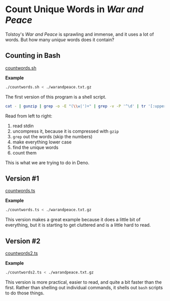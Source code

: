 # Count Unique Words in _War and Peace_

Tolstoy's _War and Peace_ is sprawling and immense, and it uses a lot of words.
But how many _unique_ words does it contain?

## Counting in Bash

[countwords.sh](./countwords.sh)

**Example**

```sh
./countwords.sh < ./warandpeace.txt.gz
```

The first version of this program is a shell script.

```sh
cat - | gunzip | grep -o -E "(\\w|')+" | grep -v -P '^\d' | tr '[:upper:]' '[:lower:]' | sort | uniq  | wc -l
```

Read from left to right:

1. read stdin
1. uncompress it, because it is compressed with `gzip`
1. `grep` out the words (skip the numbers)
1. make everything lower case
1. find the unique words
1. count them

This is what we are trying to do in Deno.

## Version #1

[countwords.ts](./countwords.ts)

**Example**

```sh
./countwords.ts < ./warandpeace.txt.gz
```

This version makes a great example because it does a little bit of everything,
but it is starting to get cluttered and is a little hard to read.

## Version #2

[countwords2.ts](./countwords2.ts)

**Example**

```sh
./countwords2.ts < ./warandpeace.txt.gz
```

This version is more practical, easier to read, and quite a bit faster than the
first. Rather than shelling out individual commands, it shells out `bash`
scripts to do those things.
